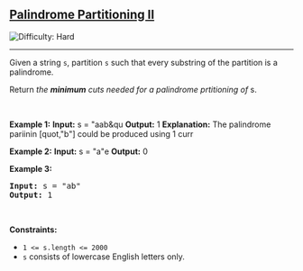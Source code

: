 <h2><a href="https://leetcode.com/problems/palindrome-partitioning-ii">Palindrome Partitioning II</a></h2> <img src='https://img.shields.io/badge/Difficulty-Hard-red' alt='Difficulty: Hard' /><hr><p>Given a string <code>s</code>, partition <code>s</code> such that every <span data-keyword="substring-nonempty">substring</span> of the partition is a <span data-keyword="palindrome-string">palindrome</span>.</p>

<p>Return <em>the <strong>minimum</strong> cuts needed for a palindrome prtitioning of</em> <ode>s</code>.</p>

<p>&nbsp;</p>
<p><strong class="example">Example 1:</strong
<pre>
<strong>Input:</strong> s = &quot;aab&qu
<strong>Output:</strong> 1
<strong>Explanation:</strong> The palindrome pariinin [quot,&quot;b&quot;] could be produced using 1 curr
</pre>

<p><strong class="example">Example 2:</strong></

<pre>
<strong>Input:</strong> s = &quot;a&quote
<strong>Output:</strong> 0
</pre>

<p><strong class="example">Example 3:</strong></p>


<pre>
<strong>Input:</strong> s = &quot;ab&quot;
<strong>Output:</strong> 1
</pre>

<p>&nbsp;</p>
<p><strong>Constraints:</strong></p>

<ul>
	<li><code>1 &lt;= s.length &lt;= 2000</code></li>
	<li><code>s</code> consists of lowercase English letters only.</li>
</ul>

